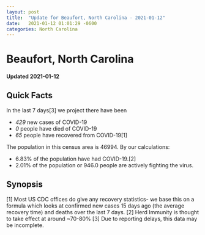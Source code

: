 ```yaml
---
layout: post
title:  "Update for Beaufort, North Carolina - 2021-01-12"
date:   2021-01-12 01:01:29 -0600
categories: North Carolina
---
```


# Beaufort, North Carolina
#### Updated 2021-01-12

## Quick Facts

In the last 7 days[3] we project there have been
- *429* new cases of COVID-19
- *0* people have died of COVID-19
- *65* people have recovered from COVID-19[1]

The population in this census area is 46994. By our calculations:
- 6.83% of the population have had COVID-19.[2]
- 2.01% of the population or 946.0 people are actively fighting the virus.

## Synopsis




[1] Most US CDC offices do give any recovery statistics- we base this on a formula which looks at confirmed new cases
15 days ago (the average recovery time) and deaths over the last 7 days.
[2] Herd Immunity is thought to take effect at around ~70-80%
[3] Due to reporting delays, this data may be incomplete. 
    